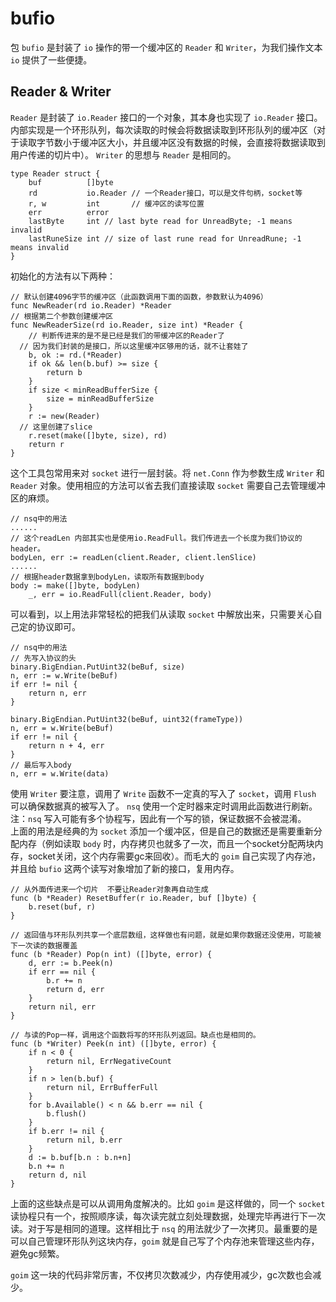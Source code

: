 # bufio
包 `bufio` 是封装了 `io` 操作的带一个缓冲区的 `Reader` 和 `Writer`，为我们操作文本 `io` 提供了一些便捷。

## Reader & Writer
`Reader` 是封装了 `io.Reader` 接口的一个对象，其本身也实现了 `io.Reader` 接口。内部实现是一个环形队列，每次读取的时候会将数据读取到环形队列的缓冲区（对于读取字节数小于缓冲区大小，并且缓冲区没有数据的时候，会直接将数据读取到用户传递的切片中）。 `Writer` 的思想与 `Reader` 是相同的。

```
type Reader struct {
	buf          []byte
	rd           io.Reader // 一个Reader接口，可以是文件句柄，socket等
	r, w         int       // 缓冲区的读写位置
	err          error
	lastByte     int // last byte read for UnreadByte; -1 means invalid
	lastRuneSize int // size of last rune read for UnreadRune; -1 means invalid
}
```
初始化的方法有以下两种：
```
// 默认创建4096字节的缓冲区（此函数调用下面的函数，参数默认为4096）
func NewReader(rd io.Reader) *Reader
// 根据第二个参数创建缓冲区
func NewReaderSize(rd io.Reader, size int) *Reader {
	// 判断传进来的是不是已经是我们的带缓冲区的Reader了
  // 因为我们封装的是接口，所以这里缓冲区够用的话，就不让套娃了
	b, ok := rd.(*Reader)
	if ok && len(b.buf) >= size {
		return b
	}
	if size < minReadBufferSize {
		size = minReadBufferSize
	}
	r := new(Reader)
  // 这里创建了slice
	r.reset(make([]byte, size), rd)
	return r
}
```
这个工具包常用来对 `socket` 进行一层封装。将 `net.Conn` 作为参数生成 `Writer` 和 `Reader` 对象。使用相应的方法可以省去我们直接读取 `socket` 需要自己去管理缓冲区的麻烦。
```
// nsq中的用法
......
// 这个readLen 内部其实也是使用io.ReadFull。我们传进去一个长度为我们协议的header。
bodyLen, err := readLen(client.Reader, client.lenSlice)
......
// 根据header数据拿到bodyLen，读取所有数据到body
body := make([]byte, bodyLen)
	_, err = io.ReadFull(client.Reader, body)
```
可以看到，以上用法非常轻松的把我们从读取 `socket` 中解放出来，只需要关心自己定的协议即可。
```
// nsq中的用法
// 先写入协议的头
binary.BigEndian.PutUint32(beBuf, size)
n, err := w.Write(beBuf)
if err != nil {
	return n, err
}

binary.BigEndian.PutUint32(beBuf, uint32(frameType))
n, err = w.Write(beBuf)
if err != nil {
	return n + 4, err
}
// 最后写入body
n, err = w.Write(data)
```
使用 `Writer` 要注意，调用了 `Write` 函数不一定真的写入了 `socket`，调用 `Flush` 可以确保数据真的被写入了。 `nsq` 使用一个定时器来定时调用此函数进行刷新。注：`nsq` 写入可能有多个协程写，因此有一个写的锁，保证数据不会被混淆。  
上面的用法是经典的为 `socket` 添加一个缓冲区，但是自己的数据还是需要重新分配内存（例如读取 `body` 时，内存拷贝也就多了一次，而且一个socket分配两块内存，socket关闭，这个内存需要gc来回收）。而毛大的 `goim` 自己实现了内存池，并且给 `bufio` 这两个读写对象增加了新的接口，复用内存。
```
// 从外面传进来一个切片  不要让Reader对象再自动生成
func (b *Reader) ResetBuffer(r io.Reader, buf []byte) {
	b.reset(buf, r)
}

// 返回值与环形队列共享一个底层数组，这样做也有问题，就是如果你数据还没使用，可能被下一次读的数据覆盖
func (b *Reader) Pop(n int) ([]byte, error) {
	d, err := b.Peek(n)
	if err == nil {
		b.r += n
		return d, err
	}
	return nil, err
}

// 与读的Pop一样，调用这个函数将写的环形队列返回。缺点也是相同的。
func (b *Writer) Peek(n int) ([]byte, error) {
	if n < 0 {
		return nil, ErrNegativeCount
	}
	if n > len(b.buf) {
		return nil, ErrBufferFull
	}
	for b.Available() < n && b.err == nil {
		b.flush()
	}
	if b.err != nil {
		return nil, b.err
	}
	d := b.buf[b.n : b.n+n]
	b.n += n
	return d, nil
}
```
上面的这些缺点是可以从调用角度解决的。比如 `goim` 是这样做的，同一个 `socket` 读协程只有一个，按照顺序读，每次读完就立刻处理数据，处理完毕再进行下一次读。对于写是相同的道理。这样相比于 `nsq` 的用法就少了一次拷贝。最重要的是可以自己管理环形队列这块内存，`goim` 就是自己写了个内存池来管理这些内存，避免gc频繁。

`goim` 这一块的代码非常厉害，不仅拷贝次数减少，内存使用减少，gc次数也会减少。
